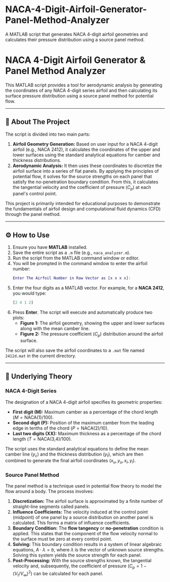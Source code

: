 # NACA-4-Digit-Airfoil-Generator-Panel-Method-Analyzer
A MATLAB script that generates NACA 4-digit airfoil geometries and calculates their pressure distribution using a source panel method.
# NACA 4-Digit Airfoil Generator & Panel Method Analyzer

This MATLAB script provides a tool for aerodynamic analysis by generating the coordinates of any NACA 4-digit series airfoil and then calculating its surface pressure distribution using a source panel method for potential flow.



---

## 📜 About The Project

The script is divided into two main parts:

1.  **Airfoil Geometry Generation:** Based on user input for a NACA 4-digit airfoil (e.g., NACA 2412), it calculates the coordinates of the upper and lower surfaces using the standard analytical equations for camber and thickness distributions.
2.  **Aerodynamic Analysis:** It then uses these coordinates to discretize the airfoil surface into a series of flat panels. By applying the principles of potential flow, it solves for the source strengths on each panel that satisfy the no-penetration boundary condition. From this, it calculates the tangential velocity and the coefficient of pressure ($C_p$) at each panel's control point.

This project is primarily intended for educational purposes to demonstrate the fundamentals of airfoil design and computational fluid dynamics (CFD) through the panel method.

---

## ⚙️ How to Use

1.  Ensure you have **MATLAB** installed.
2.  Save the entire script as a `.m` file (e.g., `naca_analyzer.m`).
3.  Run the script from the MATLAB command window or editor.
4.  You will be prompted in the command window to enter the airfoil number:
    ```matlab
    Enter The Airfoil Number in Raw Vector as [x x x x]:
    ```
5.  Enter the four digits as a MATLAB vector. For example, for a **NACA 2412**, you would type:
    ```matlab
    [2 4 1 2]
    ```
6.  Press **Enter**. The script will execute and automatically produce two plots:
    * **Figure 1:** The airfoil geometry, showing the upper and lower surfaces along with the mean camber line.
    * **Figure 2:** The pressure coefficient ($C_p$) distribution around the airfoil surface.

The script will also save the airfoil coordinates to a `.mat` file named `2412d.mat` in the current directory.

---

## 🔬 Underlying Theory

### NACA 4-Digit Series

The designation of a NACA 4-digit airfoil specifies its geometric properties:

* **First digit (M):** Maximum camber as a percentage of the chord length ($M = \text{NACA(1)} / 100$).
* **Second digit (P):** Position of the maximum camber from the leading edge in tenths of the chord ($P = \text{NACA(2)} / 10$).
* **Last two digits (XX):** Maximum thickness as a percentage of the chord length ($T = \text{NACA(3,4)} / 100$).

The script uses the standard analytical equations to define the mean camber line ($y_c$) and the thickness distribution ($y_t$), which are then combined to generate the final airfoil coordinates ($x_u, y_u, x_l, y_l$).

### Source Panel Method

The panel method is a technique used in potential flow theory to model the flow around a body. The process involves:

1.  **Discretization:** The airfoil surface is approximated by a finite number of straight-line segments called panels.
2.  **Influence Coefficients:** The velocity induced at the control point (midpoint) of one panel by a source distribution on another panel is calculated. This forms a matrix of influence coefficients.
3.  **Boundary Condition:** The **flow tangency** or **no-penetration** condition is applied. This states that the component of the flow velocity normal to the surface must be zero at every control point.
4.  **Solving:** This boundary condition results in a system of linear algebraic equations, $A \cdot \lambda = b$, where $\lambda$ is the vector of unknown source strengths. Solving this system yields the source strength for each panel.
5.  **Post-Processing:** With the source strengths known, the tangential velocity and, subsequently, the coefficient of pressure ($C_p = 1 - (V_t/V_\infty)^2$) can be calculated for each panel.


